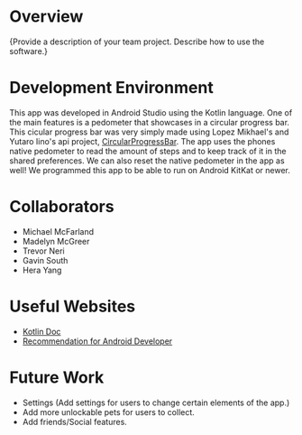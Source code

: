 # Overview


{Provide a description of your team project.  Describe how to use the software.}


# Development Environment

This app was developed in Android Studio using the Kotlin language. One of the main features is a pedometer that showcases in a circular progress bar. This cicular progress bar was very simply made using Lopez Mikhael's and Yutaro Iino's api project, [CircularProgressBar](https://github.com/lopspower/CircularProgressBar.git). The app uses the phones native pedometer to read the amount of steps and to keep track of it in the shared preferences. We can also reset the native pedometer in the app as well! We programmed this app to be able to run on Android KitKat or newer. 

# Collaborators

- Michael McFarland 
- Madelyn McGreer 
- Trevor Neri
- Gavin South 
- Hera Yang 

# Useful Websites

* [Kotlin Doc](https://kotlinlang.org/docs/home.html)
* [Recommendation for Android Developer](https://developer.android.com/kotlin/)

# Future Work

* Settings (Add settings for users to change certain elements of the app.) 
* Add more unlockable pets for users to collect. 
* Add friends/Social features. 
